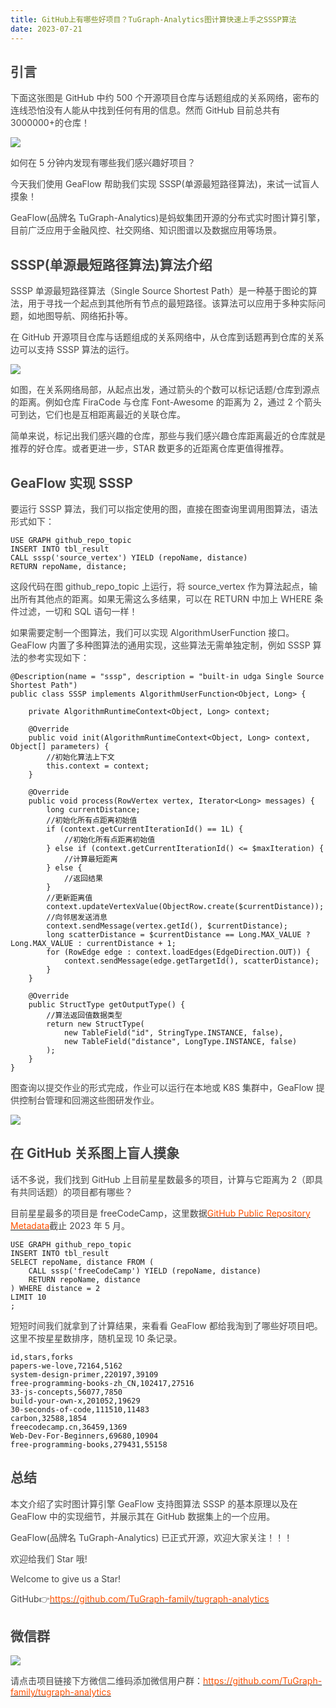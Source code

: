```yaml
---
title: GitHub上有哪些好项目？TuGraph-Analytics图计算快速上手之SSSP算法
date: 2023-07-21
---
```


## <font style="color:rgb(69, 69, 69);">引言</font>

<font style="color:rgb(69, 69, 69);">下面这张图是 GitHub 中约 500 个开源项目仓库与话题组成的关系网络，密布的连线恐怕没有人能从中找到任何有用的信息。然而 GitHub 目前总共有 3000000+的仓库！</font>

<!-- truncate -->

![](/graph/1755591806655-d5e22d15-81ca-4104-bd60-aa7f786760f6.png)

<font style="color:rgb(69, 69, 69);">如何在 5 分钟内发现有哪些我们感兴趣好项目？</font>

<font style="color:rgb(69, 69, 69);">今天我们使用 GeaFlow 帮助我们实现 SSSP(单源最短路径算法)，来试一试盲人摸象！</font>

<font style="color:rgb(69, 69, 69);">GeaFlow(品牌名 TuGraph-Analytics)是蚂蚁集团开源的分布式实时图计算引擎，目前广泛应用于金融风控、社交网络、知识图谱以及数据应用等场景。</font>

## <font style="color:rgb(69, 69, 69);">SSSP(单源最短路径算法)算法介绍</font>

<font style="color:rgb(69, 69, 69);">SSSP 单源最短路径算法（Single Source Shortest Path）是一种基于图论的算法，用于寻找一个起点到其他所有节点的最短路径。该算法可以应用于多种实际问题，如地图导航、网络拓扑等。</font>

<font style="color:rgb(69, 69, 69);">在 GitHub 开源项目仓库与话题组成的关系网络中，从仓库到话题再到仓库的关系边可以支持 SSSP 算法的运行。</font>

![](/graph/1755591759812-c2b7fa2a-01d3-4562-8b09-c77808435cc2.png)

<font style="color:rgb(69, 69, 69);">如图，在关系网络局部，从起点出发，通过箭头的个数可以标记话题/仓库到源点的距离。例如仓库 FiraCode 与仓库 Font-Awesome 的距离为 2，通过 2 个箭头可到达，它们也是互相距离最近的关联仓库。</font>

<font style="color:rgb(69, 69, 69);">简单来说，标记出我们感兴趣的仓库，那些与我们感兴趣仓库距离最近的仓库就是推荐的好仓库。或者更进一步，STAR 数更多的近距离仓库更值得推荐。</font>

## <font style="color:rgb(69, 69, 69);">GeaFlow 实现 SSSP</font>

<font style="color:rgb(69, 69, 69);">要运行 SSSP 算法，我们可以指定使用的图，直接在图查询里调用图算法，语法形式如下：</font>

```plain
USE GRAPH github_repo_topic
INSERT INTO tbl_result
CALL sssp('source_vertex') YIELD (repoName, distance)
RETURN repoName, distance;
```

<font style="color:rgb(69, 69, 69);">这段代码在图 github_repo_topic 上运行，将 source_vertex 作为算法起点，输出所有其他点的距离。如果无需这么多结果，可以在 RETURN 中加上 WHERE 条件过滤，一切和 SQL 语句一样！</font>

<font style="color:rgb(69, 69, 69);">如果需要定制一个图算法，我们可以实现 AlgorithmUserFunction 接口。GeaFlow 内置了多种图算法的通用实现，这些算法无需单独定制，例如 SSSP 算法的参考实现如下：</font>

```plain
@Description(name = "sssp", description = "built-in udga Single Source Shortest Path")
public class SSSP implements AlgorithmUserFunction<Object, Long> {

    private AlgorithmRuntimeContext<Object, Long> context;

    @Override
    public void init(AlgorithmRuntimeContext<Object, Long> context, Object[] parameters) {
        //初始化算法上下文
        this.context = context;
    }

    @Override
    public void process(RowVertex vertex, Iterator<Long> messages) {
        long currentDistance;
        //初始化所有点距离初始值
        if (context.getCurrentIterationId() == 1L) {
            //初始化所有点距离初始值
        } else if (context.getCurrentIterationId() <= $maxIteration) {
            //计算最短距离
        } else {
            //返回结果
        }
        //更新距离值
        context.updateVertexValue(ObjectRow.create($currentDistance));
        //向邻居发送消息
        context.sendMessage(vertex.getId(), $currentDistance);
        long scatterDistance = $currentDistance == Long.MAX_VALUE ? Long.MAX_VALUE : currentDistance + 1;
        for (RowEdge edge : context.loadEdges(EdgeDirection.OUT)) {
            context.sendMessage(edge.getTargetId(), scatterDistance);
        }
    }

    @Override
    public StructType getOutputType() {
        //算法返回值数据类型
        return new StructType(
            new TableField("id", StringType.INSTANCE, false),
            new TableField("distance", LongType.INSTANCE, false)
        );
    }
}
```

<font style="color:rgb(69, 69, 69);">图查询以提交作业的形式完成，作业可以运行在本地或 K8S 集群中，GeaFlow 提供控制台管理和回溯这些图研发作业。</font>

![](/graph/1755591761309-851b2211-a9bf-4ca0-bfc0-b781e12ad5ad.png)

## <font style="color:rgb(69, 69, 69);">在 GitHub 关系图上盲人摸象</font>

<font style="color:rgb(69, 69, 69);">话不多说，我们找到 GitHub 上目前星星数最多的项目，计算与它距离为 2（即具有共同话题）的项目都有哪些？</font>

<font style="color:rgb(69, 69, 69);">目前星星最多的项目是 freeCodeCamp，这里数据</font>[<font style="color:rgb(255, 81, 0);">GitHub Public Repository Metadata</font>](https://www.kaggle.com/datasets/pelmers/github-repository-metadata-with-5-stars)<font style="color:rgb(69, 69, 69);">截止 2023 年 5 月。</font>

```plain
USE GRAPH github_repo_topic
INSERT INTO tbl_result
SELECT repoName, distance FROM (
    CALL sssp('freeCodeCamp') YIELD (repoName, distance)
    RETURN repoName, distance
) WHERE distance = 2
LIMIT 10
;
```

<font style="color:rgb(69, 69, 69);">短短时间我们就拿到了计算结果，来看看 GeaFlow 都给我淘到了哪些好项目吧。这里不按星星数排序，随机呈现 10 条记录。</font>

```plain
id,stars,forks
papers-we-love,72164,5162
system-design-primer,220197,39109
free-programming-books-zh_CN,102417,27516
33-js-concepts,56077,7850
build-your-own-x,201052,19629
30-seconds-of-code,111510,11483
carbon,32588,1854
freecodecamp.cn,36459,1369
Web-Dev-For-Beginners,69680,10904
free-programming-books,279431,55158
```

## <font style="color:rgb(69, 69, 69);">总结</font>

<font style="color:rgb(69, 69, 69);">本文介绍了实时图计算引擎 GeaFlow 支持图算法 SSSP 的基本原理以及在 GeaFlow 中的实现细节，并展示其在 GitHub 数据集上的一个应用。</font>

<font style="color:rgb(69, 69, 69);">GeaFlow(品牌名 TuGraph-Analytics) 已正式开源，欢迎大家关注！！！</font>

<font style="color:rgb(69, 69, 69);">欢迎给我们 Star 哦!</font>

<font style="color:rgb(69, 69, 69);">Welcome to give us a Star!</font>

<font style="color:rgb(69, 69, 69);">GitHub</font><font style="color:rgb(69, 69, 69);">👉</font>[<font style="color:rgb(255, 81, 0);">https://github.com/TuGraph-family/tugraph-analytics</font>](https://github.com/TuGraph-family/tugraph-analytics)

## <font style="color:rgb(69, 69, 69);">微信群</font>

![](/graph/1755591744911-4383871d-f60b-4fb4-8ee1-435a8ed702d0.png)

<font style="color:rgb(69, 69, 69);">请点击项目链接下方微信二维码添加微信用户群：</font>[<font style="color:rgb(255, 81, 0);">https://github.com/TuGraph-family/tugraph-analytics</font>](https://github.com/TuGraph-family/tugraph-analytics)
